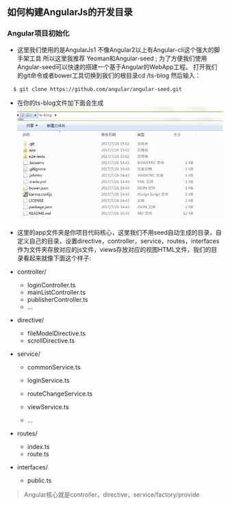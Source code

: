 ## 如何构建AngularJs的开发目录

### Angular项目初始化

* 这里我们使用的是AngularJs1 不像Angular2以上有Angular-cli这个强大的脚手架工具 所以这里我推荐 Yeoman和Angular-seed ;  为了方便我们使用Angular-seed可以快速的搭建一个基于Angular的WebApp工程。 打开我们的git命令或者bower工具切换到我们的根目录cd /ts-blog 然后输入：

```
  $ git clone https://github.com/angular/angular-seed.git
```

* 在你的ts-blog文件加下面会生成![](/assets/import.png)

* 这里的app文件夹是你项目代码核心，这里我们不用seed自动生成的目录，自定义自己的目录，设置directive，controller，service，routes，interfaces作为文件夹存放对应的js文件，views存放对应的视图HTML文件，我们的目录看起来就像下面这个样子:

* controller/

  * loginController.ts
  * mainListController.ts
  * publisherController.ts
  * ...

* directive/

  * fileModelDirective.ts
  * scrollDirective.ts

* service/

  * commonService.ts

  * loginService.ts

  * routeChangeService.ts

  * viewService.ts

  * ...

* routes/

  * index.ts
  * route.ts

* interfaces/

  * public.ts

> Angular核心就是controller，directive，service/factory/provide



